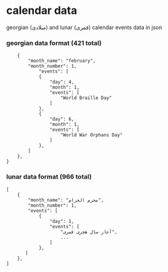 # calendar data
georgian (میلادی) and lunar (قمری) calendar events data in json

### georgian data format (421 total)
```{
    {
        "month_name": "february",
        "month_number": 1,
            "events": [
            {
                "day": 4,
                "month": 1,
                "events": [
                    "World Braille Day"
                ]
            },
            {
                "day": 6,
                "month": 1,
                "events": [
                    "World War Orphans Day"
                ]
            },
        ]
    },
}
```

### lunar data format (966 total)
```
[
    {
        "month_name": "محرم الحرام",
        "month_number": 1,
        "events": [
            {
                "day": 1,
                "events": [
                    "آغاز سال هجرى قمرى",
                    ...
                ]
            },
       ]
    },
]

```

